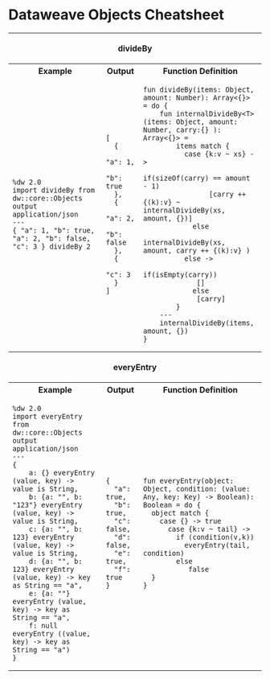 # Dataweave Objects Cheatsheet 



<table>
<tr>
<th colspan=3>

__divideBy__

<tr>
<th>
Example
<th>
Output
<th>
Function Definition
<tr>
<td>
  
~~~~
%dw 2.0
import divideBy from dw::core::Objects
output application/json
---
{ "a": 1, "b": true, "a": 2, "b": false, "c": 3 } divideBy 2 
~~~~

<td>
  
~~~~
[
  {
    "a": 1,
    "b": true
  },
  {
    "a": 2,
    "b": false
  },
  {
    "c": 3
  }
]
~~~~
  
<td>
  
  
~~~~
fun divideBy(items: Object, amount: Number): Array<{}> = do {
    fun internalDivideBy<T>(items: Object, amount: Number, carry:{} ): Array<{}> =
        items match {
          case {k:v ~ xs} ->
            if(sizeOf(carry) == amount - 1)
                [carry ++ {(k):v} ~ internalDivideBy(xs, amount, {})]
            else
               internalDivideBy(xs, amount, carry ++ {(k):v} )
          else ->
            if(isEmpty(carry))
             []
            else
             [carry]
        }
    ---
    internalDivideBy(items, amount, {})
}
~~~~
  

<tr>
<th colspan=3>

__everyEntry__

<tr>
<th>
Example
<th>
Output
<th>
Function Definition
<tr>
<td>
  
~~~~
%dw 2.0
import everyEntry from dw::core::Objects
output application/json
---
{
    a: {} everyEntry (value, key) -> value is String,
    b: {a: "", b: "123"} everyEntry (value, key) -> value is String,
    c: {a: "", b: 123} everyEntry (value, key) -> value is String,
    d: {a: "", b: 123} everyEntry (value, key) -> key as String == "a",
    e: {a: ""} everyEntry (value, key) -> key as String == "a",
    f: null everyEntry ((value, key) -> key as String == "a")
}
~~~~

<td>
  
~~~~
{
  "a": true,
  "b": true,
  "c": false,
  "d": false,
  "e": true,
  "f": true
}
~~~~
  
<td>
  
  
~~~~
fun everyEntry(object: Object, condition: (value: Any, key: Key) -> Boolean): Boolean = do {
  object match {
    case {} -> true
      case {k:v ~ tail} ->
        if (condition(v,k))
          everyEntry(tail, condition)
        else
           false
  }
}
~~~~
  
</table>
